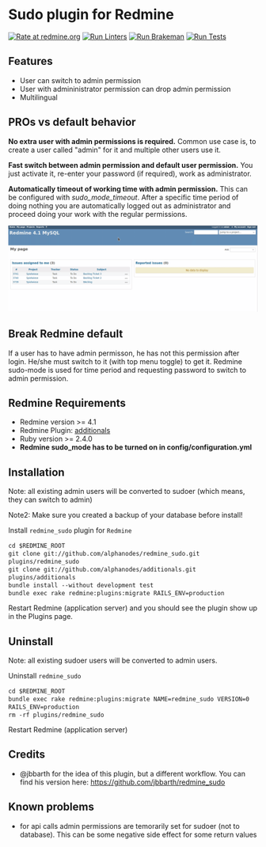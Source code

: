 Sudo plugin for Redmine
==================================

[![Rate at redmine.org](https://img.shields.io/badge/rate%20at-redmine.org-blue.svg?style=flat)](https://www.redmine.org/plugins/redmine_sudo) [![Run Linters](https://github.com/AlphaNodes/redmine_sudo/workflows/Run%20Linters/badge.svg)](https://github.com/AlphaNodes/redmine_sudo/actions?query=workflow%3A%22Run+Linters%22) [![Run Brakeman](https://github.com/AlphaNodes/redmine_sudo/workflows/Run%20Brakeman/badge.svg)](https://github.com/AlphaNodes/redmine_sudo/actions?query=workflow%3A%22Run+Brakeman%22) [![Run Tests](https://github.com/AlphaNodes/redmine_sudo/workflows/Tests/badge.svg)](https://github.com/AlphaNodes/redmine_sudo/actions?query=workflow%3ATests)

Features
--------

*   User can switch to admin permission
*   User with admininistrator permission can drop admin permission
*   Multilingual

PROs vs default behavior
------------------------

__No extra user with admin permissions is required.__
  Common use case is, to create a user called "admin" for it and multiple other users use it.

__Fast switch between admin permission and default user permission.__
  You just activate it, re-enter your password (if required), work as administrator.

__Automatically timeout of working time with admin permission.__
  This can be configured with *sudo_mode_timeout*. After a specific time period of doing nothing you are automatically logged out as administrator and proceed doing your work with the regular permissions.

![Redmine Sudo](./doc/redmine-sudo-usage.gif)

Break Redmine default
---------------------

If a user has to have admin permisson, he has not this permission after login. He/she must switch to it (with top menu toggle) to get it. Redmine sudo-mode is used for time period and requesting password to switch to admin permission.


Redmine Requirements
--------------------

*   Redmine version >= 4.1
*   Redmine Plugin: [additionals](https://github.com/alphanodes/additionals)
*   Ruby version >= 2.4.0
*   **Redmine sudo_mode has to be turned on in config/configuration.yml**


Installation
------------

Note: all existing admin users will be converted to sudoer (which means, they can switch to admin)

Note2: Make sure you created a backup of your database before install!

Install ``redmine_sudo`` plugin for `Redmine`

    cd $REDMINE_ROOT
    git clone git://github.com/alphanodes/redmine_sudo.git plugins/redmine_sudo
    git clone git://github.com/alphanodes/additionals.git plugins/additionals
    bundle install --without development test
    bundle exec rake redmine:plugins:migrate RAILS_ENV=production

Restart Redmine (application server) and you should see the plugin show up in the Plugins page.


Uninstall
---------

Note: all existing sudoer users will be converted to admin users.

Uninstall ``redmine_sudo``

    cd $REDMINE_ROOT
    bundle exec rake redmine:plugins:migrate NAME=redmine_sudo VERSION=0 RAILS_ENV=production
    rm -rf plugins/redmine_sudo

Restart Redmine (application server)

Credits
-------

* @jbbarth for the idea of this plugin, but a different workflow. You can find his version here: https://github.com/jbbarth/redmine_sudo


Known problems
--------------

*   for api calls admin permissions are temorarily set for sudoer (not to database). This can be some negative side effect for some return values
